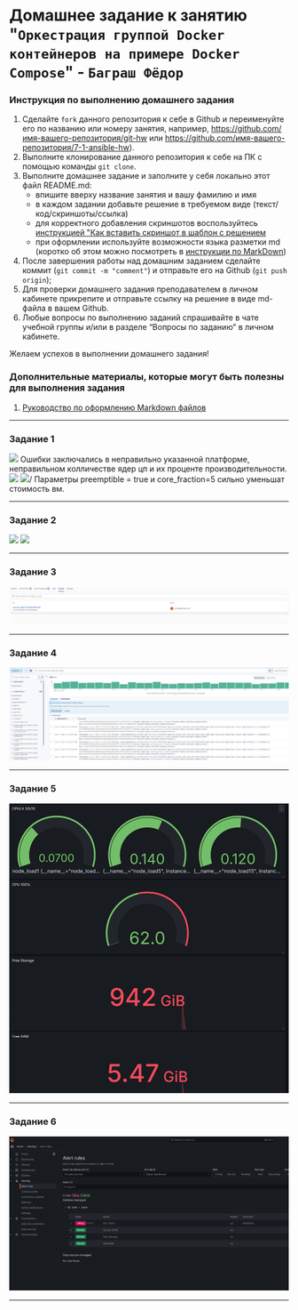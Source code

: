 # Домашнее задание к занятию "`Оркестрация группой Docker контейнеров на примере Docker Compose`" - `Баграш Фёдор`


### Инструкция по выполнению домашнего задания

   1. Сделайте `fork` данного репозитория к себе в Github и переименуйте его по названию или номеру занятия, например, https://github.com/имя-вашего-репозитория/git-hw или  https://github.com/имя-вашего-репозитория/7-1-ansible-hw).
   2. Выполните клонирование данного репозитория к себе на ПК с помощью команды `git clone`.
   3. Выполните домашнее задание и заполните у себя локально этот файл README.md:
      - впишите вверху название занятия и вашу фамилию и имя
      - в каждом задании добавьте решение в требуемом виде (текст/код/скриншоты/ссылка)
      - для корректного добавления скриншотов воспользуйтесь [инструкцией "Как вставить скриншот в шаблон с решением](https://github.com/netology-code/sys-pattern-homework/blob/main/screen-instruction.md) 
      - при оформлении используйте возможности языка разметки md (коротко об этом можно посмотреть в [инструкции  по MarkDown](https://github.com/netology-code/sys-pattern-homework/blob/main/md-instruction.md))
   4. После завершения работы над домашним заданием сделайте коммит (`git commit -m "comment"`) и отправьте его на Github (`git push origin`);
   5. Для проверки домашнего задания преподавателем в личном кабинете прикрепите и отправьте ссылку на решение в виде md-файла в вашем Github.
   6. Любые вопросы по выполнению заданий спрашивайте в чате учебной группы и/или в разделе “Вопросы по заданию” в личном кабинете.
   
Желаем успехов в выполнении домашнего задания!
   
### Дополнительные материалы, которые могут быть полезны для выполнения задания

1. [Руководство по оформлению Markdown файлов](https://gist.github.com/Jekins/2bf2d0638163f1294637#Code)

---

### Задание 1

![](https://github.com/tud777777/git_homework/blob/main/img/tsk1_1.png)
Ошибки заключались в неправильно указанной платформе, неправильном колличестве ядер цп и их проценте производительности.
![](https://github.com/tud777777/git_homework/blob/main/img/tsk1_3.png)
![](https://github.com/tud777777/git_homework/blob/main/img/tsk1_2.png)/
Параметры preemptible = true и core_fraction=5 сильно уменьшат стоимость вм.

--- 

### Задание 2

![](https://github.com/tud777777/git_homework/blob/main/img/tsk2_2.png)
![](https://github.com/tud777777/git_homework/blob/main/img/tsk2_1.png)

---

### Задание 3

![](https://github.com/tud777777/git_homework/blob/main/img/tsk3.png)

---

### Задание 4

![](https://github.com/tud777777/git_homework/blob/main/img/tsk4.png)

---

### Задание 5

![](https://github.com/tud777777/git_homework/blob/main/img/tsk5.png)

---

### Задание 6

![](https://github.com/tud777777/git_homework/blob/main/img/tsk6.png)

---